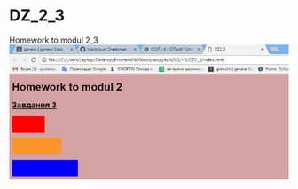 # DZ_2_3
Homework to modul 2_3
![alt text][logo]

[logo]:https://github.com/PustovyiDima/DZ_2_3/blob/master/Rezultat.PNG
